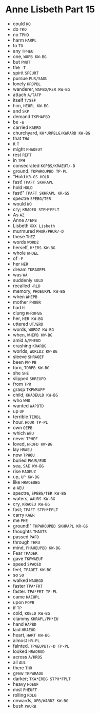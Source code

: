 # Anne Lisbeth Part 15

* could `KO`
* do `TKO`
* no `TPHO`
* harm `HARPL`
* to `TO`
* any `TPHEU`
* one, `WUPB KW-BG`
* but `PWUT`
* the `-T`
* spirit `SPEURT`
* pursue `PUR/SAOU`
* lonely `HROPBL`
* wanderer, `WAPBD/RER KW-BG`
* attach `A/TAFP`
* itself `T/SEF`
* him, `HEUPL KW-BG`
* and `SKP`
* demand `TKPHAPBD`
* be `-B`
* carried `KAERD`
* churchyard, `KH*URPBLG/KWRARD KW-BG`
* that `THA`
* it `T`
* might `PHAOEUT`
* rest `REFT`
* in `TPH`
* consecrated `KOPBS/KRAEUT/-D`
* ground. `TKPWROUPBD TP-PL`
* "Hold `KR-GS HOLD`
* fast! `TPAFT SKHRAPL`
* hold `HOLD`
* fast!" `TPAFT SKHRAPL KR-GS`
* spectre `SPEBG/TER`
* would `WO`
* cry; `KRAOEU STPH*FPLT`
* As `AZ`
* Anne `A*EPB`
* Lisbeth `XXX Lisbeth`
* murmured `PHUR/PHUR/-D`
* these `THEZ`
* words `WORDZ`
* herself, `H*ERS KW-BG`
* whole `WHOEL`
* of `-F`
* her `HER`
* dream `TKRAOEPL`
* was `WA`
* suddenly `SULD`
* recalled `-RLD`
* memory, `PHOEURPL KW-BG`
* when `WHEPB`
* mother `PHOER`
* had `H`
* clung `KHRUPBG`
* her, `HER KW-BG`
* uttered `UT/ERD`
* words, `WORDZ KW-BG`
* when, `WHEPB KW-BG`
* amid `A/PHEUD`
* crashing `KRARBG`
* worlds, `WORLDZ KW-BG`
* sleeve `SHRAOEF`
* been `PW-PB`
* torn, `TORPB KW-BG`
* she `SHE`
* slipped `SHREUPD`
* from `TPR`
* grasp `TKPWRAFP`
* child, `KHAOEULD KW-BG`
* who `WHO`
* wanted `WAPBTD`
* up `UP`
* terrible `TERBL`
* hour. `HOUR TP-PL`
* own `OEPB`
* which `WEU`
* never `TPHEF`
* loved, `HROFD KW-BG`
* lay `HRAEU`
* now `TPHOU`
* buried `PWUR/EUD`
* sea, `SAE KW-BG`
* rise `RAOEUZ`
* up, `UP KW-BG`
* like `HRAOEUBG`
* a `AEU`
* spectre, `SPEBG/TER KW-BG`
* waters, `WAURS KW-BG`
* cry, `KRAOEU KW-BG`
* fast; `TPAFT STPH*FPLT`
* carry `KAER`
* me `PHE`
* ground!" `TKPWROUPBD SKHRAPL KR-GS`
* thoughts `THAUTS`
* passed `PAFD`
* through `THRU`
* mind, `PHAOEUPBD KW-BG`
* Fear `TPAOER`
* gave `TKPWAEUF`
* speed `SPAOED`
* feet, `TPAOET KW-BG`
* so `SO`
* walked `WAUBGD`
* faster `TPA*FRT`
* faster. `TPA*FRT TP-PL`
* came `KAEUPL`
* upon `POPB`
* if `TP`
* cold, `KOELD KW-BG`
* clammy `KHRAPL/PH*EU`
* hand `HAPBD`
* laid `HRAEUD`
* heart, `HART KW-BG`
* almost `HR-PL`
* fainted. `TPAEUPBT/-D TP-PL`
* looked `HRAOBGD`
* across `A/KROS`
* all `AUL`
* there `THR`
* grew `TKPWRAOU`
* darker; `TKA*ERBG STPH*FPLT`
* heavy `HOEUF`
* mist `PHEUFT`
* rolling `ROLG`
* onwards, `OPB/WARDZ KW-BG`
* bush `PWURB`
